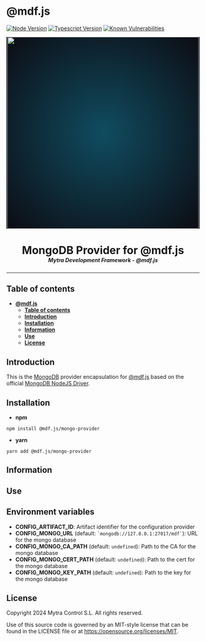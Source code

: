 # **@mdf.js**

[![Node Version](https://img.shields.io/static/v1?style=flat\&logo=node.js\&logoColor=green\&label=node\&message=%3E=20\&color=blue)](https://nodejs.org/en/)
[![Typescript Version](https://img.shields.io/static/v1?style=flat\&logo=typescript\&label=Typescript\&message=5.4\&color=blue)](https://www.typescriptlang.org/)
[![Known Vulnerabilities](https://img.shields.io/static/v1?style=flat\&logo=snyk\&label=Vulnerabilities\&message=0\&color=300A98F)](https://snyk.io/package/npm/snyk)

<!-- markdownlint-disable MD033 MD041 -->

<p align="center">
  <div style="text-align:center;background-image:radial-gradient(circle farthest-corner at 50% 50%, #104c60, #0c0c13);">
    <img src="https://assets.website-files.com/626a3ef32d23835d9b2e4532/6290ab1e2d3e0d922913a6e3_digitalizacion_ENG.svg"alt="netin"width="500">
  </div>
</p>

<h1 style="text-align:center;margin-bottom:0">MongoDB Provider for @mdf.js</h1>
<h5 style="text-align:center;margin-top:0">Mytra Development Framework - @mdf.js</h5>

<!-- markdownlint-enable MD033 -->

***

## **Table of contents**

- [**@mdf.js**](#mdfjs)
  - [**Table of contents**](#table-of-contents)
  - [**Introduction**](#introduction)
  - [**Installation**](#installation)
  - [**Information**](#information)
  - [**Use**](#use)
  - [**License**](#license)

## **Introduction**

This is the [MongoDB](https://www.mongodb.com/) provider encapsulation for [@mdf.js](https://github.com/mytracontrol/mdf.js) based on the official [MongoDB NodeJS Driver](https://www.npmjs.com/package/mongodb).

## **Installation**

- **npm**

```shell
npm install @mdf.js/mongo-provider
```

- **yarn**

```shell
yarn add @mdf.js/mongo-provider
```

## **Information**

## **Use**

## **Environment variables**

- **CONFIG\_ARTIFACT\_ID**: Artifact identifier for the configuration provider
- **CONFIG\_MONGO\_URL** (default: `` `mongodb://127.0.0.1:27017/mdf` ``): URL for the mongo database
- **CONFIG\_MONGO\_CA\_PATH** (default: `undefined`): Path to the CA for the mongo database
- **CONFIG\_MONGO\_CERT\_PATH** (default: `undefined`): Path to the cert for the mongo database
- **CONFIG\_MONGO\_KEY\_PATH** (default: `undefined`): Path to the key for the mongo database

## **License**

Copyright 2024 Mytra Control S.L. All rights reserved.

Use of this source code is governed by an MIT-style license that can be found in the LICENSE file or at <https://opensource.org/licenses/MIT>.

